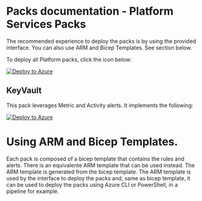 # Packs documentation - Platform Services Packs

The recommended experience to deploy the packs is by using the provided interface. You can also use ARM and Bicep Templates. See section below.

To deploy all Platform packs, click the icon below:

[![Deploy to Azure](https://aka.ms/deploytoazurebutton)](https://portal.azure.com/#view/Microsoft_Azure_CreateUIDef/CustomDeploymentBlade/uri/https%3A%2F%2Fraw.githubusercontent.com%2FAzure%2FAzureMonitorStarterPacks%2FvWan%2FPacks%2FIaaS%2FAllIaaSPacks.json/uiFormDefinitionUri/https%3A%2F%2Fraw.githubusercontent.com%2FAzure%2FAzureMonitorStarterPacks%2FvWan%2FPacks%2FCustomSetup%2Fsetup.json)

## KeyVault

This pack leverages Metric and Activity alerts. It implements the following:


[![Deploy to Azure](https://aka.ms/deploytoazurebutton)](https://portal.azure.com/#view/Microsoft_Azure_CreateUIDef/CustomDeploymentBlade/uri/https%3A%2F%2Fraw.githubusercontent.com%2FAzure%2FAzureMonitorStarterPacks%2FvWan%2FPacks%2FPlatform%2FKeyVault%2Fmonitoring.json/uiFormDefinitionUri/https%3A%2F%2Fraw.githubusercontent.com%2FAzure%2FAzureMonitorStarterPacks%2FvWan%2FPacks%2FCustomSetup%2Fsetup.json)

# Using ARM and Bicep Templates.

Each pack is composed of a bicep template that contains the rules and alerts. There is an equivalente ARM template that can be used instead. The ARM template is generated from the bicep template. The ARM template is used by the interface to deploy the packs and, same as bicep template, it can be used to deploy the packs using Azure CLI or PowerShell, in a pipeline for example.
